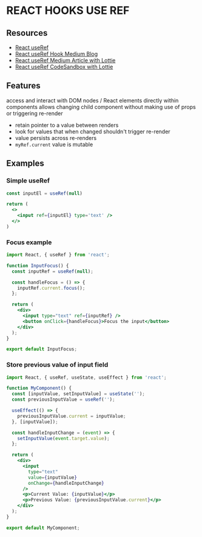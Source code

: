 # REACT HOOKS USE REF

## Resources

- [React useRef](https://reactjs.org/docs/hooks-reference.html#useref)
- [React useRef Hook Medium Blog](https://medium.com/@rossbulat/react-using-refs-with-the-useref-hook-884ed25b5c29)
- [React useRef Medium Article with Lottie](https://medium.com/@noamgjacobsonknzi/lottie-with-react-hooks-f52de4b6a2c4)
- [React useRef CodeSandbox with Lottie](https://codesandbox.io/s/lottie-demo-react-hooks-b7pg4?from-embed)

## Features
access and interact with DOM nodes / React elements directly within components
allows changing child component without making use of props or triggering re-render
- retain pointer to a value between renders
- look for values that when changed shouldn't trigger re-render
- value persists across re-renders
- `myRef.current` value is mutable

## Examples

### Simple useRef

```jsx
const inputEl = useRef(null)

return (
  <>
    <input ref={inputEl} type='text' />
  </>
)
```

### Focus example

```jsx
import React, { useRef } from 'react';

function InputFocus() {
  const inputRef = useRef(null);

  const handleFocus = () => {
    inputRef.current.focus();
  };

  return (
    <div>
      <input type="text" ref={inputRef} />
      <button onClick={handleFocus}>Focus the input</button>
    </div>
  );
}

export default InputFocus;
```

### Store previous value of input field
```jsx
import React, { useRef, useState, useEffect } from 'react';

function MyComponent() {
  const [inputValue, setInputValue] = useState('');
  const previousInputValue = useRef('');

  useEffect(() => {
    previousInputValue.current = inputValue;
  }, [inputValue]);

  const handleInputChange = (event) => {
    setInputValue(event.target.value);
  };

  return (
    <div>
      <input
        type="text"
        value={inputValue}
        onChange={handleInputChange}
      />
      <p>Current Value: {inputValue}</p>
      <p>Previous Value: {previousInputValue.current}</p>
    </div>
  );
}

export default MyComponent;
```